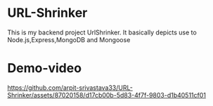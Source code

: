 # URL-Shrinker
This is my backend project UrlShrinker. It basically depicts use to Node.js,Express,MongoDB and Mongoose 

# Demo-video

https://github.com/arpit-srivastava33/URL-Shrinker/assets/87020158/d17cb00b-5d83-4f7f-9803-d1b40511cf01

